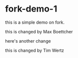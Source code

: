 # fork-demo-1
this is a simple demo on fork.

this is changed by Max Boettcher

here's another change 

this is changed by Tim Wertz
